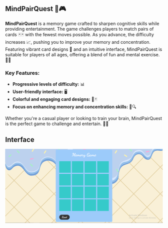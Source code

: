 ## MindPairQuest 🧠🎮

**MindPairQuest** is a memory game crafted to sharpen cognitive skills while providing entertainment. The game challenges players to match pairs of cards 🃏🃏 with the fewest moves possible. As you advance, the difficulty increases 📈, pushing you to improve your memory and concentration. Featuring vibrant card designs 🎨 and an intuitive interface, MindPairQuest is suitable for players of all ages, offering a blend of fun and mental exercise. 🌟🧩

### Key Features:

- **Progressive levels of difficulty:** 📊
- **User-friendly interface:** 🖥️
- **Colorful and engaging card designs:** 🎨🃏
- **Focus on enhancing memory and concentration skills:** 🧠🔍

Whether you're a casual player or looking to train your brain, MindPairQuest is the perfect game to challenge and entertain. 🎉🧠

## Interface

![MindPairQuest](/MindPairQuest.png)
